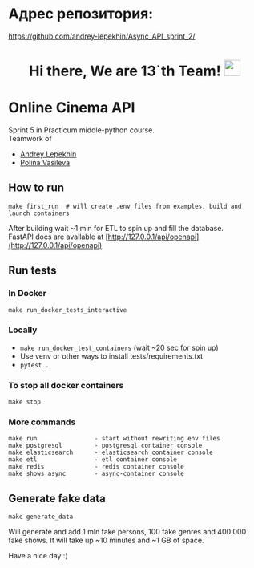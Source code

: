# Адрес репозитория:
https://github.com/andrey-lepekhin/Async_API_sprint_2/

<h1 align="center">Hi there, We are 13`th Team!
<img src="https://github.com/blackcater/blackcater/raw/main/images/Hi.gif" height="32"/></h1>

# Online Cinema API
Sprint 5 in Practicum middle-python course.  
Teamwork of
* [Andrey Lepekhin](https://github.com/andrey-lepekhin)
* [Polina Vasileva](https://github.com/Polinavas95)

## How to run
```
make first_run  # will create .env files from examples, build and launch containers
```
After building wait ~1 min for ETL to spin up and fill the database.  
FastAPI docs are available at [http://127.0.0.1/api/openapi](http://127.0.0.1/api/openapi)

## Run tests
### In Docker
`make run_docker_tests_interactive`

### Locally
* `make run_docker_test_containers` (wait ~20 sec for spin up)
* Use venv or other ways to install tests/requirements.txt
* `pytest .` 

### To stop all docker containers
```
make stop
```

### More commands
```
make run                - start without rewriting env files
make postgresql         - postgresql container console
make elasticsearch      - elasticsearch container console
make etl                - etl container console
make redis              - redis container console
make shows_async        - async-container console
```

## Generate fake data
```
make generate_data
```
Will generate and add 1 mln fake persons, 100 fake genres and 400 000 fake shows. It will take up ~10 minutes and ~1 GB of space.


Have a nice day :)
